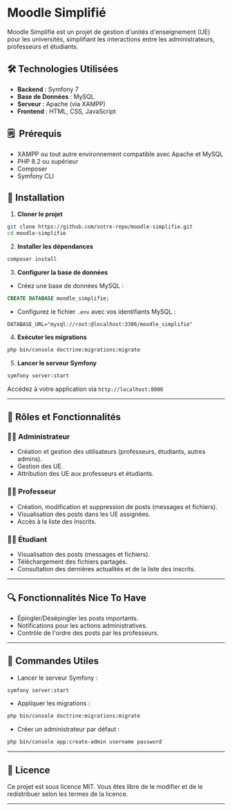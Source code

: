 # Moodle Simplifié

Moodle Simplifié est un projet de gestion d'unités d'enseignement (UE) pour les universités, simplifiant les interactions entre les administrateurs, professeurs et étudiants.

## 🛠 Technologies Utilisées
- **Backend** : Symfony 7
- **Base de Données** : MySQL
- **Serveur** : Apache (via XAMPP)
- **Frontend** : HTML, CSS, JavaScript 

## 🗒  Prérequis
- XAMPP ou tout autre environnement compatible avec Apache et MySQL
- PHP 8.2 ou supérieur
- Composer
- Symfony CLI

## 🔄 Installation
1. **Cloner le projet**
```bash
git clone https://github.com/votre-repo/moodle-simplifie.git
cd moodle-simplifie
```

2. **Installer les dépendances**
```bash
composer install
```

3. **Configurer la base de données**
- Créez une base de données MySQL :
```sql
CREATE DATABASE moodle_simplifie;
```
- Configurez le fichier `.env` avec vos identifiants MySQL :
```
DATABASE_URL="mysql://root:@localhost:3306/moodle_simplifie"
```

4. **Exécuter les migrations**
```bash
php bin/console doctrine:migrations:migrate
```

5. **Lancer le serveur Symfony**
```bash
symfony server:start
```
Accédez à votre application via `http://localhost:8000`

---

## 👥 Rôles et Fonctionnalités

### 👨‍💼 Administrateur
- Création et gestion des utilisateurs (professeurs, étudiants, autres admins).
- Gestion des UE.
- Attribution des UE aux professeurs et étudiants.

### 👨‍🏫 Professeur
- Création, modification et suppression de posts (messages et fichiers).
- Visualisation des posts dans les UE assignées.
- Accès à la liste des inscrits.

### 👨‍🎓 Étudiant
- Visualisation des posts (messages et fichiers).
- Téléchargement des fichiers partagés.
- Consultation des dernières actualités et de la liste des inscrits.

---

## 🔍 Fonctionnalités Nice To Have
- Épingler/Désépingler les posts importants.
- Notifications pour les actions administratives.
- Contrôle de l'ordre des posts par les professeurs.

---

## 🔧 Commandes Utiles
- Lancer le serveur Symfony :
```bash
symfony server:start
```
- Appliquer les migrations :
```bash
php bin/console doctrine:migrations:migrate
```
- Créer un administrateur par défaut :
```bash
php bin/console app:create-admin username password
```

---

## 📄 Licence
Ce projet est sous licence MIT. Vous êtes libre de le modifier et de le redistribuer selon les termes de la licence.

---

